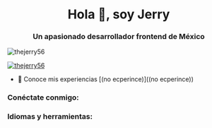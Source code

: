 <h1 align="center">Hola 👋, soy Jerry</h1>
<h3 align="center">Un apasionado desarrollador frontend de México</h3>

<p align="left"> <img src=" https://komarev.com/ghpvc/?username=thejerry56&label=Profile%20views&color=0e75b6&style=flat" alt="thejerry56" /> </p>

<p align="left"> <a href="https:/ /github.com/ryo-ma/github-profile-tropic"><img src="https://github-profile-tropico.vercel.app/?username=thejerry56" alt="thejerry56" /></a > </p>

- 📄 Conoce mis experiencias [(no ecperince)]((no ecperince))

<h3 align="left">Conéctate conmigo:</h3>
<p align="left">
</p >

<h3 align="left">Idiomas y herramientas:</h3>
